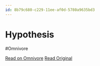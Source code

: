 ```yaml
---
id: 8b79c680-c229-11ee-af0d-5780a9635bd3
---
```


# Hypothesis
#Omnivore

[Read on Omnivore](https://omnivore.app/me/hypothesis-18d6c535a13)
[Read Original](https://hypothes.is/a/fmE5tMIlEe6ULDNcf5xofA)

